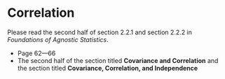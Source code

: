 # Correlation 

Please read the second half of section 2.2.1 and section 2.2.2 in *Foundations of Agnostic Statistics*. 

- Page 62—66
- The second half of the section titled **Covariance and Correlation**
  and the section titled **Covariance, Correlation, and Independence**
